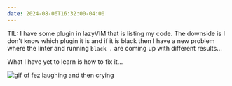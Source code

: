 ```yaml
---
date: 2024-08-06T16:32:00-04:00
---
```


TIL: I have some plugin in lazyVIM that is listing my code. The downside is I don't know which plugin it is and if it is black then I have a new problem where the linter and running `black .` are coming up with different results...

What I have yet to learn is how to fix it...

![gif of fez laughing and then crying](https://media1.tenor.com/m/hf4KfJYylTQAAAAC/70s-show-crying.gif)

